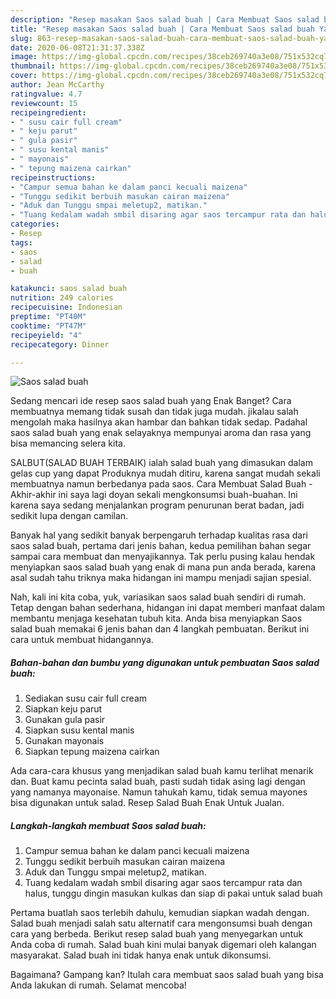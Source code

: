 ```yaml
---
description: "Resep masakan Saos salad buah | Cara Membuat Saos salad buah Yang Enak Banget"
title: "Resep masakan Saos salad buah | Cara Membuat Saos salad buah Yang Enak Banget"
slug: 863-resep-masakan-saos-salad-buah-cara-membuat-saos-salad-buah-yang-enak-banget
date: 2020-06-08T21:31:37.338Z
image: https://img-global.cpcdn.com/recipes/38ceb269740a3e08/751x532cq70/saos-salad-buah-foto-resep-utama.jpg
thumbnail: https://img-global.cpcdn.com/recipes/38ceb269740a3e08/751x532cq70/saos-salad-buah-foto-resep-utama.jpg
cover: https://img-global.cpcdn.com/recipes/38ceb269740a3e08/751x532cq70/saos-salad-buah-foto-resep-utama.jpg
author: Jean McCarthy
ratingvalue: 4.7
reviewcount: 15
recipeingredient:
- " susu cair full cream"
- " keju parut"
- " gula pasir"
- " susu kental manis"
- " mayonais"
- " tepung maizena cairkan"
recipeinstructions:
- "Campur semua bahan ke dalam panci kecuali maizena"
- "Tunggu sedikit berbuih masukan cairan maizena"
- "Aduk dan Tunggu smpai meletup2, matikan."
- "Tuang kedalam wadah smbil disaring agar saos tercampur rata dan halus, tunggu dingin masukan kulkas dan siap di pakai untuk salad buah"
categories:
- Resep
tags:
- saos
- salad
- buah

katakunci: saos salad buah 
nutrition: 249 calories
recipecuisine: Indonesian
preptime: "PT40M"
cooktime: "PT47M"
recipeyield: "4"
recipecategory: Dinner

---
```



![Saos salad buah](https://img-global.cpcdn.com/recipes/38ceb269740a3e08/751x532cq70/saos-salad-buah-foto-resep-utama.jpg)

Sedang mencari ide resep saos salad buah yang Enak Banget? Cara membuatnya memang tidak susah dan tidak juga mudah. jikalau salah mengolah maka hasilnya akan hambar dan bahkan tidak sedap. Padahal saos salad buah yang enak selayaknya mempunyai aroma dan rasa yang bisa memancing selera kita.

SALBUT(SALAD BUAH TERBAIK) ialah salad buah yang dimasukan dalam gelas cup yang dapat Produknya mudah ditiru, karena sangat mudah sekali membuatnya namun berbedanya pada saos. Cara Membuat Salad Buah - Akhir-akhir ini saya lagi doyan sekali mengkonsumsi buah-buahan. Ini karena saya sedang menjalankan program penurunan berat badan, jadi sedikit lupa dengan camilan.

Banyak hal yang sedikit banyak berpengaruh terhadap kualitas rasa dari saos salad buah, pertama dari jenis bahan, kedua pemilihan bahan segar sampai cara membuat dan menyajikannya. Tak perlu pusing kalau hendak menyiapkan saos salad buah yang enak di mana pun anda berada, karena asal sudah tahu triknya maka hidangan ini mampu menjadi sajian spesial.


Nah, kali ini kita coba, yuk, variasikan saos salad buah sendiri di rumah. Tetap dengan bahan sederhana, hidangan ini dapat memberi manfaat dalam membantu menjaga kesehatan tubuh kita. Anda bisa menyiapkan Saos salad buah memakai 6 jenis bahan dan 4 langkah pembuatan. Berikut ini cara untuk membuat hidangannya.

<!--inarticleads1-->

##### Bahan-bahan dan bumbu yang digunakan untuk pembuatan Saos salad buah:

1. Sediakan  susu cair full cream
1. Siapkan  keju parut
1. Gunakan  gula pasir
1. Siapkan  susu kental manis
1. Gunakan  mayonais
1. Siapkan  tepung maizena cairkan


Ada cara-cara khusus yang menjadikan salad buah kamu terlihat menarik dan. Buat kamu pecinta salad buah, pasti sudah tidak asing lagi dengan yang namanya mayonaise. Namun tahukah kamu, tidak semua mayones bisa digunakan untuk salad. Resep Salad Buah Enak Untuk Jualan. 

<!--inarticleads2-->

##### Langkah-langkah membuat Saos salad buah:

1. Campur semua bahan ke dalam panci kecuali maizena
1. Tunggu sedikit berbuih masukan cairan maizena
1. Aduk dan Tunggu smpai meletup2, matikan.
1. Tuang kedalam wadah smbil disaring agar saos tercampur rata dan halus, tunggu dingin masukan kulkas dan siap di pakai untuk salad buah


Pertama buatlah saos terlebih dahulu, kemudian siapkan wadah dengan. Salad buah menjadi salah satu alternatif cara mengonsumsi buah dengan cara yang berbeda. Berikut resep salad buah yang menyegarkan untuk Anda coba di rumah. Salad buah kini mulai banyak digemari oleh kalangan masyarakat. Salad buah ini tidak hanya enak untuk dikonsumsi. 

Bagaimana? Gampang kan? Itulah cara membuat saos salad buah yang bisa Anda lakukan di rumah. Selamat mencoba!
